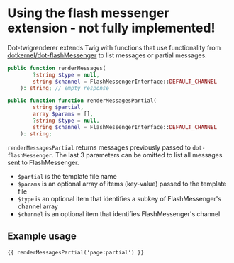 # Using the flash messenger extension - not fully implemented!

Dot-twigrenderer extends Twig with functions that use functionality from [dotkernel/dot-flashMessenger](https://github.com/dotkernel/dot-flashMessenger) to list messages or partial messages.

```php
public function renderMessages(
        ?string $type = null,
        string $channel = FlashMessengerInterface::DEFAULT_CHANNEL
    ): string; // empty response

public function function renderMessagesPartial(
        string $partial,
        array $params = [],
        ?string $type = null,
        string $channel = FlashMessengerInterface::DEFAULT_CHANNEL
    ): string;
```

`renderMessagesPartial` returns messages previously passed to `dot-flashMessenger`. The last 3 parameters can be omitted to list all messages sent to FlashMessenger.

* `$partial` is the template file name
* `$params` is an optional array of items (key-value) passed to the template file
* `$type` is an optional item that identifies a subkey of FlashMessenger's channel array
* `$channel` is an optional item that identifies FlashMessenger's channel

## Example usage

```twig
{{ renderMessagesPartial('page:partial') }}
```
